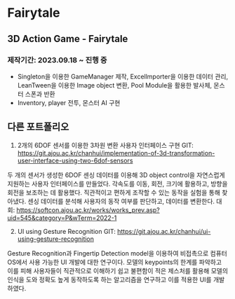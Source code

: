 # Fairytale
## 3D Action Game - Fairytale
### 제작기간: 2023.09.18 ~ 진행 중
-   Singleton을 이용한 GameManager 제작, Excellmporter을 이용한 데이터 관리, LeanTween을 이용한 Image object 변환, Pool Module을 활용한 발사체, 몬스터 스폰과 반환
-   Inventory, player 전투, 몬스터 AI 구현

## 다른 포트폴리오
1. 2개의 6DOF 센서를 이용한 3차원 변환 사용자 인터페이스 구현
GIT: https://git.ajou.ac.kr/chanhui/implementation-of-3d-transformation-user-interface-using-two-6dof-sensors

두 개의 센서가 생성한 6DOF 센싱 데이터를 이용해 3D object control을 자연스럽게 지원하는 사용자 인터페이스를 만들었다. 각속도를 이동, 회전, 크기에 활용하고, 방향을 회전을 보조하는 데 활용했다. 직관적이고 편하게 조작할 수 있는 동작을 실험을 통해 찾아냈다. 센싱 데이터를 분석해 사용자의 동작 여부를 판단하고, 데이터를 변환한다.
대회: https://softcon.ajou.ac.kr/works/works_prev.asp?uid=545&category=P&wTerm=2022-1

2. UI using Gesture Recognition
GIT: https://git.ajou.ac.kr/chanhui/ui-using-gesture-recognition

Gesture Recognition과 Fingertip Detection model을 이용하여 비접촉으로 컴퓨터 OS에서 사용 가능한 UI 개발에 대한 연구이다. 모델의 keypoints의 한계를 파악하고 이를 피해 사용자들이 직관적으로 이해하기 쉽고 불편함이 적은 제스처를 활용해 모델의 인식을 도와 정확도 높게 동작하도록 하는 알고리즘을 연구하고 이를 적용한 UI를 개발하였다. 

